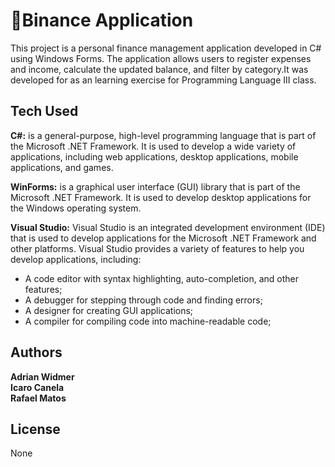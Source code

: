 # :money_with_wings:Binance Application

This project is a personal finance management application developed in C# using Windows Forms. The application allows users to register expenses and income, calculate the updated balance, and filter by category.It was developed for as an learning exercise for Programming Language III class.

## Tech Used


__C#:__ is a general-purpose, high-level programming language that is part of the Microsoft .NET Framework. It is used to develop a wide variety of applications, including web applications, desktop applications, mobile applications, and games.

__WinForms:__ is a graphical user interface (GUI) library that is part of the Microsoft .NET Framework. It is used to develop desktop applications for the Windows operating system.

__Visual Studio:__ Visual Studio is an integrated development environment (IDE) that is used to develop applications for the Microsoft .NET Framework and other platforms. Visual Studio provides a variety of features to help you develop applications, including:

* A code editor with syntax highlighting, auto-completion, and other features;
* A debugger for stepping through code and finding errors;
* A designer for creating GUI applications;
* A compiler for compiling code into machine-readable code;

## Authors

__Adrian Widmer__  
__Icaro Canela__  
__Rafael Matos__  

## License

None